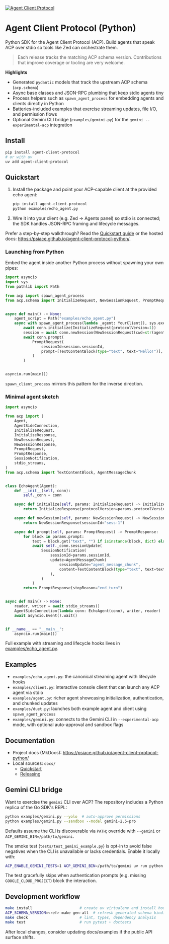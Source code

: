 <a href="https://agentclientprotocol.com/" >
  <img alt="Agent Client Protocol" src="https://zed.dev/img/acp/banner-dark.webp">
</a>

# Agent Client Protocol (Python)

Python SDK for the Agent Client Protocol (ACP). Build agents that speak ACP over stdio so tools like Zed can orchestrate them.

> Each release tracks the matching ACP schema version. Contributions that improve coverage or tooling are very welcome.

**Highlights**

- Generated `pydantic` models that track the upstream ACP schema (`acp.schema`)
- Async base classes and JSON-RPC plumbing that keep stdio agents tiny
- Process helpers such as `spawn_agent_process` for embedding agents and clients directly in Python
- Batteries-included examples that exercise streaming updates, file I/O, and permission flows
- Optional Gemini CLI bridge (`examples/gemini.py`) for the `gemini --experimental-acp` integration

## Install

```bash
pip install agent-client-protocol
# or with uv
uv add agent-client-protocol
```

## Quickstart

1. Install the package and point your ACP-capable client at the provided echo agent:
   ```bash
   pip install agent-client-protocol
   python examples/echo_agent.py
   ```
2. Wire it into your client (e.g. Zed → Agents panel) so stdio is connected; the SDK handles JSON-RPC framing and lifecycle messages.

Prefer a step-by-step walkthrough? Read the [Quickstart guide](docs/quickstart.md) or the hosted docs: https://psiace.github.io/agent-client-protocol-python/.

### Launching from Python

Embed the agent inside another Python process without spawning your own pipes:

```python
import asyncio
import sys
from pathlib import Path

from acp import spawn_agent_process
from acp.schema import InitializeRequest, NewSessionRequest, PromptRequest, TextContentBlock


async def main() -> None:
    agent_script = Path("examples/echo_agent.py")
    async with spawn_agent_process(lambda _agent: YourClient(), sys.executable, str(agent_script)) as (conn, _proc):
        await conn.initialize(InitializeRequest(protocolVersion=1))
        session = await conn.newSession(NewSessionRequest(cwd=str(agent_script.parent), mcpServers=[]))
        await conn.prompt(
            PromptRequest(
                sessionId=session.sessionId,
                prompt=[TextContentBlock(type="text", text="Hello!")],
            )
        )


asyncio.run(main())
```

`spawn_client_process` mirrors this pattern for the inverse direction.

### Minimal agent sketch

```python
import asyncio

from acp import (
    Agent,
    AgentSideConnection,
    InitializeRequest,
    InitializeResponse,
    NewSessionRequest,
    NewSessionResponse,
    PromptRequest,
    PromptResponse,
    SessionNotification,
    stdio_streams,
)
from acp.schema import TextContentBlock, AgentMessageChunk


class EchoAgent(Agent):
    def __init__(self, conn):
        self._conn = conn

    async def initialize(self, params: InitializeRequest) -> InitializeResponse:
        return InitializeResponse(protocolVersion=params.protocolVersion)

    async def newSession(self, params: NewSessionRequest) -> NewSessionResponse:
        return NewSessionResponse(sessionId="sess-1")

    async def prompt(self, params: PromptRequest) -> PromptResponse:
        for block in params.prompt:
            text = block.get("text", "") if isinstance(block, dict) else getattr(block, "text", "")
            await self._conn.sessionUpdate(
                SessionNotification(
                    sessionId=params.sessionId,
                    update=AgentMessageChunk(
                        sessionUpdate="agent_message_chunk",
                        content=TextContentBlock(type="text", text=text),
                    ),
                )
            )
        return PromptResponse(stopReason="end_turn")


async def main() -> None:
    reader, writer = await stdio_streams()
    AgentSideConnection(lambda conn: EchoAgent(conn), writer, reader)
    await asyncio.Event().wait()


if __name__ == "__main__":
    asyncio.run(main())
```

Full example with streaming and lifecycle hooks lives in [examples/echo_agent.py](examples/echo_agent.py).

## Examples

- `examples/echo_agent.py`: the canonical streaming agent with lifecycle hooks
- `examples/client.py`: interactive console client that can launch any ACP agent via stdio
- `examples/agent.py`: richer agent showcasing initialization, authentication, and chunked updates
- `examples/duet.py`: launches both example agent and client using `spawn_agent_process`
- `examples/gemini.py`: connects to the Gemini CLI in `--experimental-acp` mode, with optional auto-approval and sandbox flags

## Documentation

- Project docs (MkDocs): https://psiace.github.io/agent-client-protocol-python/
- Local sources: `docs/`
  - [Quickstart](docs/quickstart.md)
  - [Releasing](docs/releasing.md)

## Gemini CLI bridge

Want to exercise the `gemini` CLI over ACP? The repository includes a Python replica of the Go SDK's REPL:

```bash
python examples/gemini.py --yolo  # auto-approve permissions
python examples/gemini.py --sandbox --model gemini-2.5-pro
```

Defaults assume the CLI is discoverable via `PATH`; override with `--gemini` or `ACP_GEMINI_BIN=/path/to/gemini`.

The smoke test (`tests/test_gemini_example.py`) is opt-in to avoid false negatives when the CLI is unavailable or lacks credentials. Enable it locally with:

```bash
ACP_ENABLE_GEMINI_TESTS=1 ACP_GEMINI_BIN=/path/to/gemini uv run python -m pytest tests/test_gemini_example.py
```

The test gracefully skips when authentication prompts (e.g. missing `GOOGLE_CLOUD_PROJECT`) block the interaction.

## Development workflow

```bash
make install                     # create uv virtualenv and install hooks
ACP_SCHEMA_VERSION=<ref> make gen-all  # refresh generated schema bindings
make check                       # lint, types, dependency analysis
make test                        # run pytest + doctests
```

After local changes, consider updating docs/examples if the public API surface shifts.
